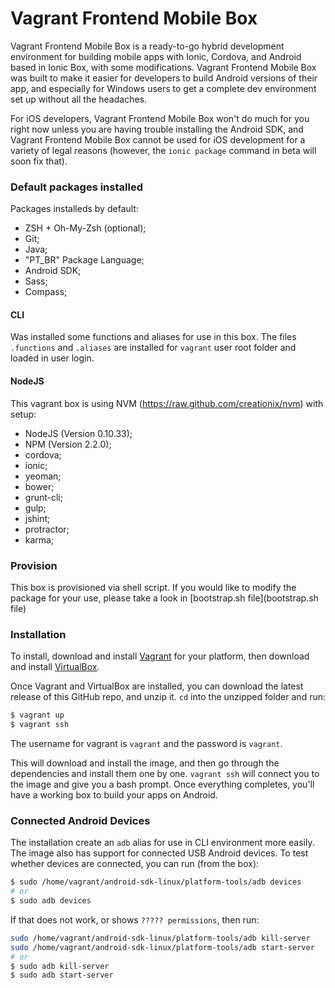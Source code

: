 Vagrant Frontend Mobile Box
=============================


Vagrant Frontend Mobile Box is a ready-to-go hybrid development environment for building mobile apps with Ionic, Cordova, and Android based in Ionic Box, with some modifications. Vagrant Frontend Mobile Box was built to make it easier for developers to build Android versions of their app, and especially for Windows users to get a complete dev environment set up without all the headaches.

For iOS developers, Vagrant Frontend Mobile Box won't do much for you right now unless you are having trouble installing the Android SDK, and Vagrant Frontend Mobile Box cannot be used for iOS development for a variety of legal reasons (however, the `ionic package` command in beta will soon fix that).


### Default packages installed

Packages installeds by default:

- ZSH + Oh-My-Zsh (optional);
- Git;
- Java;
- "PT_BR" Package Language;
- Android SDK;
- Sass;
- Compass;


#### CLI

Was installed some functions and aliases for use in this box. The files `.functions` and `.aliases` are installed for `vagrant` user root folder and loaded in user login.


#### NodeJS

This vagrant box is using NVM (https://raw.github.com/creationix/nvm) with setup:

- NodeJS (Version 0.10.33);
- NPM (Version 2.2.0);
- cordova;
- ionic;
- yeoman;
- bower;
- grunt-cli;
- gulp;
- jshint;
- protractor;
- karma;


### Provision

This box is provisioned via shell script. If you would like to modify the package for your use, please take a look in [bootstrap.sh file](bootstrap.sh file)


### Installation

To install, download and install [Vagrant](https://www.vagrantup.com/downloads.html) for your platform, then download and install [VirtualBox](http://virtualbox.org/).

Once Vagrant and VirtualBox are installed, you can download the latest release of this GitHub repo, and unzip it. `cd` into the unzipped folder and run:

```bash
$ vagrant up
$ vagrant ssh
```

The username for vagrant is `vagrant` and the password is `vagrant`.

This will download and install the image, and then go through the dependencies and install them one by one. `vagrant ssh` will connect you to the image and give you a bash prompt. Once everything completes, you'll have a working box to build your apps on Android.

### Connected Android Devices

The installation create an `adb` alias for use in CLI environment more easily. The image also has support for connected USB Android devices. To test whether devices are connected, you can run (from the box):

```bash
$ sudo /home/vagrant/android-sdk-linux/platform-tools/adb devices
# or
$ sudo adb devices
```

If that does not work, or shows `????? permissions`, then run:

```bash
sudo /home/vagrant/android-sdk-linux/platform-tools/adb kill-server
sudo /home/vagrant/android-sdk-linux/platform-tools/adb start-server
# or
$ sudo adb kill-server
$ sudo adb start-server
```
